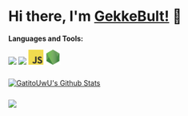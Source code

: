 # Hi there, I'm [GekkeBult!](https://github.com/GekkieBullie) 👋

**Languages and Tools:**  

<code><img height="30" src="https://image.flaticon.com/icons/png/512/226/226777.png"></code>
<code><img height="30" src="https://user-images.githubusercontent.com/674621/71187801-14e60a80-2280-11ea-94c9-e56576f76baf.png"></code>
<code><img height="30" src="https://raw.githubusercontent.com/github/explore/80688e429a7d4ef2fca1e82350fe8e3517d3494d/topics/javascript/javascript.png"></code>
<code><img height="30" src="https://raw.githubusercontent.com/github/explore/80688e429a7d4ef2fca1e82350fe8e3517d3494d/topics/nodejs/nodejs.png"></code>    



### 
<a href="https://github.com/GekkieBullie">
  <img align="center" src="https://github-readme-stats.anuraghazra1.vercel.app/api?username=GekkieBullie&include_all_commits=true&show_icons=true&theme=nord&count_private=true" alt="GatitoUwU's Github Stats" />
  
</a>

###

<a href="https://github.com/GekkieBullie">
  <img align="center" src="https://github-readme-stats.anuraghazra1.vercel.app/api/top-langs/?username=GekkieBullie&layout=compact&theme=nord" />
</a>



